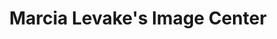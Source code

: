 ---
title: "Marcia Levake's Image Center"
url: /greenfield/marcia-levakes-image-center/
shop: Allgemein
---